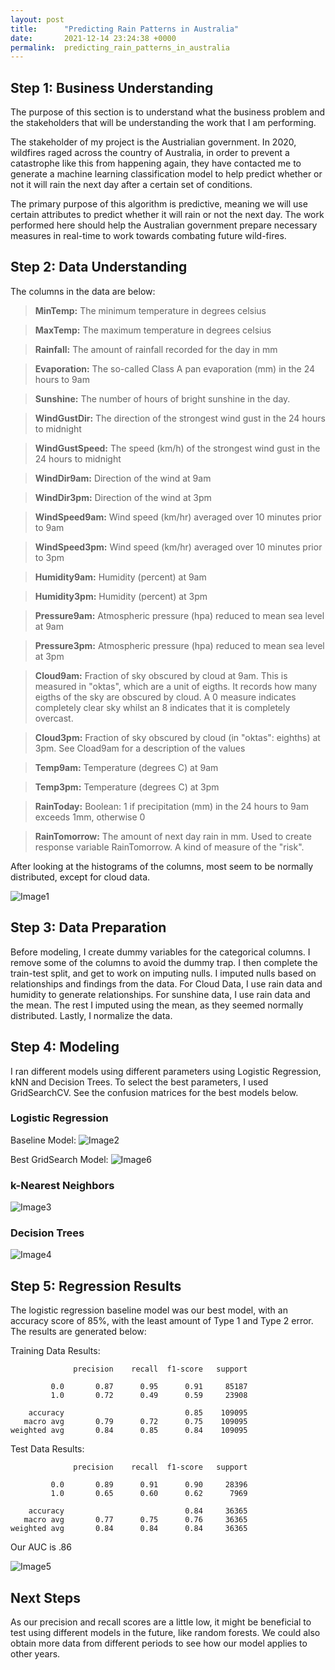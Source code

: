 ```yaml
---
layout: post
title:      "Predicting Rain Patterns in Australia"
date:       2021-12-14 23:24:38 +0000
permalink:  predicting_rain_patterns_in_australia
---
```



## Step 1: Business Understanding

The purpose of this section is to understand what the business problem and the stakeholders that will be understanding the work that I am performing. 

The stakeholder of my project is the Austrialian government. In 2020, wildfires raged across the country of Australia, in order to prevent a catastrophe like this from happening again, they have contacted me to generate a machine learning classification model to help predict whether or not it will rain the next day after a certain set of conditions. 

The primary purpose of this algorithm is predictive, meaning we will use certain attributes to predict whether it will rain or not the next day. The work performed here should help the Australian government prepare necessary measures in real-time to work towards combating future wild-fires. 

## Step 2: Data Understanding

The columns in the data are below:

> **MinTemp:** The minimum temperature in degrees celsius

>**MaxTemp:** The maximum temperature in degrees celsius

>**Rainfall:** The amount of rainfall recorded for the day in mm

>**Evaporation:** The so-called Class A pan evaporation (mm) in the 24 hours to 9am

>**Sunshine:** The number of hours of bright sunshine in the day.

>**WindGustDir:** The direction of the strongest wind gust in the 24 hours to midnight

>**WindGustSpeed:** The speed (km/h) of the strongest wind gust in the 24 hours to midnight

>**WindDir9am:** Direction of the wind at 9am

>**WindDir3pm:** Direction of the wind at 3pm

>**WindSpeed9am:** Wind speed (km/hr) averaged over 10 minutes prior to 9am

>**WindSpeed3pm:** Wind speed (km/hr) averaged over 10 minutes prior to 3pm

>**Humidity9am:** Humidity (percent) at 9am

>**Humidity3pm:** Humidity (percent) at 3pm

>**Pressure9am:** Atmospheric pressure (hpa) reduced to mean sea level at 9am

>**Pressure3pm:** Atmospheric pressure (hpa) reduced to mean sea level at 3pm

>**Cloud9am:** Fraction of sky obscured by cloud at 9am. This is measured in "oktas", which are a unit of eigths. It records how many eigths of the sky are obscured by cloud. A 0 measure indicates completely clear sky whilst an 8 indicates that it is completely overcast.

>**Cloud3pm:** Fraction of sky obscured by cloud (in "oktas": eighths) at 3pm. See Cload9am for a description of the values

>**Temp9am:** Temperature (degrees C) at 9am

>**Temp3pm:** Temperature (degrees C) at 3pm

>**RainToday:** Boolean: 1 if precipitation (mm) in the 24 hours to 9am exceeds 1mm, otherwise 0

>**RainTomorrow:** The amount of next day rain in mm. Used to create response variable RainTomorrow. A kind of measure of the "risk".

After looking at the histograms of the columns, most seem to be normally distributed, except for cloud data.

![Image1](https://raw.githubusercontent.com/justingrisanti/dsc-phase-3-project/main/Visualizations/ColumnsHist.png)

## Step 3: Data Preparation

Before modeling, I create dummy variables for the categorical columns. I remove some of the columns to avoid the dummy trap. I then complete the train-test split, and get to work on imputing nulls. I imputed nulls based on relationships and findings from the data. For Cloud Data, I use rain data and humidity to generate relationships. For sunshine data, I use rain data and the mean. The rest I imputed using the mean, as they seemed normally distributed. Lastly, I normalize the data.

## Step 4: Modeling

I ran different models using different parameters using Logistic Regression, kNN and Decision Trees. To select the best parameters, I used GridSearchCV. See the confusion matrices for the best models below.

### Logistic Regression

Baseline Model:
![Image2](https://raw.githubusercontent.com/justingrisanti/dsc-phase-3-project/main/Visualizations/LogRegBase.png)

Best GridSearch Model:
![Image6](https://raw.githubusercontent.com/justingrisanti/dsc-phase-3-project/main/Visualizations/LogRegBest.png)

### k-Nearest Neighbors 

![Image3](https://raw.githubusercontent.com/justingrisanti/dsc-phase-3-project/main/Visualizations/KNN.png)

### Decision Trees

![Image4](https://raw.githubusercontent.com/justingrisanti/dsc-phase-3-project/main/Visualizations/DT.png)

## Step 5: Regression Results

The logistic regression baseline model was our best model, with an accuracy score of 85%, with the least amount of Type 1 and Type 2 error. The results are generated below: 

Training Data Results:

                  precision    recall  f1-score   support

             0.0       0.87      0.95      0.91     85187
             1.0       0.72      0.49      0.59     23908

        accuracy                           0.85    109095
       macro avg       0.79      0.72      0.75    109095
    weighted avg       0.84      0.85      0.84    109095


Test Data Results:

                  precision    recall  f1-score   support

             0.0       0.89      0.91      0.90     28396
             1.0       0.65      0.60      0.62      7969

        accuracy                           0.84     36365
       macro avg       0.77      0.75      0.76     36365
    weighted avg       0.84      0.84      0.84     36365


Our AUC is .86

![Image5](https://raw.githubusercontent.com/justingrisanti/dsc-phase-3-project/main/Visualizations/AUC.png)

## Next Steps

As our precision and recall scores are a little low, it might be beneficial to test using different models in the future, like random forests. We could also obtain more data from different periods to see how our model applies to other years.
